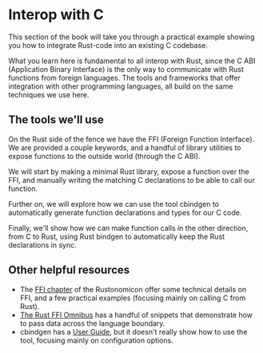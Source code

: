 # Interop with C

This section of the book will take you through a practical example 
showing you how to integrate Rust-code into an existing C codebase.

What you learn here is fundamental to all interop with Rust,
since the C ABI (Application Binary Interface) is the only
way to communicate with Rust functions from foreign languages. 
The tools and frameworks that offer integration with other 
programming languages, all build on the same techniques we use here.

## The tools we'll use

On the Rust side of the fence we have the FFI (Foreign 
Function Interface). We are provided a couple keywords, and a
handful of library utilities to expose functions to the 
outside world (through the C ABI).

We will start by making a minimal Rust library, expose a
function over the FFI, and manually writing the matching
C declarations to be able to call our function.

Further on, we will explore how we can use the tool
cbindgen to automatically generate function declarations
and types for our C code.

Finally, we'll show how we can make function calls in the
other direction, from C to Rust, using Rust bindgen to
automatically keep the Rust declarations in sync.

## Other helpful resources

* The [FFI chapter](https://doc.rust-lang.org/nomicon/ffi.html)
  of the Rustonomicon offer some technical details on FFI,
  and a few practical examples (focusing mainly on calling C from Rust).
* [The Rust FFI Omnibus](http://jakegoulding.com/rust-ffi-omnibus/)
  has a handful of snippets that demonstrate how to pass data 
  across the language boundary.
* cbindgen has a 
  [User Guide](https://github.com/eqrion/cbindgen/blob/master/docs.md),
  but it doesn't really show how to use the tool, focusing
  mainly on configuration options.

